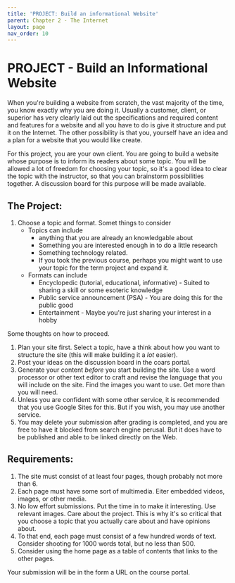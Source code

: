 ```yaml
--- 
title: 'PROJECT: Build an informational Website'
parent: Chapter 2 - The Internet
layout: page
nav_order: 10
---
```


# PROJECT - Build an Informational Website

When you're building a website from scratch, the vast majority of the time, you know exactly why you are doing it. Usually a customer, client, or superior has very clearly laid out the specifications and required content and features for a website and all you have to do is give it structure and put it on the Internet. The other possibility is that you, yourself have an idea and a plan for a website that you would like create.

For this project, you are your own client. You are going to build a website whose purpose is to inform its readers about some topic. You will be allowed a lot of freedom for choosing your topic, so it's a good idea to clear the topic with the instructor, so that you can brainstorm possibilities together. A discussion board for this purpose will be made available.

## The Project:

1. Choose a topic and format. Somet things to consider
    * Topics can include 
        * anything that you are already an knowledgable about
        * Something you are interested enough in to do a little research
        * Something technology related.
        * If you took the previous course, perhaps you might want to use your topic for the term project and expand it.
    * Formats can include
        * Encyclopedic (tutorial, educational, informative) - Suited to sharing a skill or some esoteric knowledge
        * Public service announcement (PSA) - You are doing this for the public good
        * Entertainment - Maybe you're just sharing your interest in a hobby

Some thoughts on how to proceed.

1. Plan your site first. Select a topic, have a think about how you want to structure the site (this will make building it a _lot_ easier).
1. Post your ideas on the discussion board in the coars portal.
1. Generate your content _before_ you start building the site. Use a word processor or other text editor to craft and revise the language that you will include on the site. Find the images you want to use. Get more than you will need.
1. Unless you are confident with some other service, it is recommended that you use Google Sites for this. But if you wish, you may use another service.
1. You may delete your submission after grading is completed, and you are free to have it blocked from search engine perusal. But it does have to be published and able to be linked directly on the Web.

## Requirements:

1. The site must consist of at least four pages, though probably not more than 6.
1. Each page must have some sort of multimedia. Eiter embedded videos, images, or other media.
1. No low effort submissions. Put the time in to make it interesting. Use relevant images. Care about the project. This is why it's so critical that you choose a topic that you actually care about and have opinions about.
1. To that end, each page must consist of a few hundred words of text. Consider shooting for 1000 words total, but no less than 500.
1. Consider using the home page as a table of contents that links to the other pages.

Your submission will be in the form a URL on the course portal.
